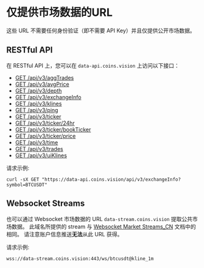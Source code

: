 # 仅提供市场数据的URL

这些 URL 不需要任何身份验证（即不需要 API Key）并且仅提供公开市场数据。

## RESTful API

在 RESTful API 上，您可以在 `data-api.coins.vision` 上访问以下接口：

* [GET /api/v3/aggTrades](../rest-api_CN.md#近期成交归集)
* [GET /api/v3/avgPrice](../rest-api_CN.md#当前平均价格)
* [GET /api/v3/depth](../rest-api_CN.md#深度信息)
* [GET /api/v3/exchangeInfo](../rest-api_CN.md#交易规范信息)
* [GET /api/v3/klines](../rest-api_CN.md#k线数据)
* [GET /api/v3/ping](../rest-api_CN.md#测试服务器连通性-ping)
* [GET /api/v3/ticker](../rest-api_CN.md#滚动窗口价格变动统计)
* [GET /api/v3/ticker/24hr](../rest-api_CN.md#24hr价格变动情况)
* [GET /api/v3/ticker/bookTicker](../rest-api_CN.md#最优挂单接口)
* [GET /api/v3/ticker/price](../rest-api_CN.md#最新价格接口)
* [GET /api/v3/time](../rest-api_CN.md#获取服务器时间)
* [GET /api/v3/trades](../rest-api_CN.md#近期成交)
* [GET /api/v3/uiKlines](../rest-api_CN.md#uik线数据)

请求示例:

```
curl -sX GET "https://data-api.coins.vision/api/v3/exchangeInfo?symbol=BTCUSDT" 
```

## Websocket Streams

也可以通过 Websocket 市场数据的 URL `data-stream.coins.vision` 提取公共市场数据。
此域名所提供的 stream 与 [Websocket Market Streams_CN](../web-socket-streams_CN.md) 文档中的相同。
请注意账户信息推送**无法**从此 URL 获得。

请求示例:

```
wss://data-stream.coins.vision:443/ws/btcusdt@kline_1m
```

